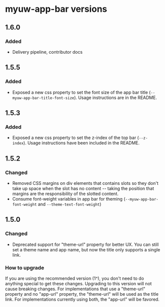 # myuw-app-bar versions

## 1.6.0

### Added

* Delivery pipeline, contributor docs

## 1.5.5

### Added

* Exposed a new css property to set the font size of the app bar title (`--myuw-app-bar-title-font-size`). Usage instructions are in the README.

## 1.5.3

### Added

* Exposed a new css property to set the z-index of the top bar (`--z-index`). Usage instructions have been included in the README.

## 1.5.2

### Changed

* Removed CSS margins on div elements that contains slots so they don't take up space when the slot has no content -- taking the position that margins are the responsibility of the slotted content.
* Consume font-weight variables in app bar for theming (`--myuw-app-bar-font-weight` and `--theme-text-font-weight`)

## 1.5.0

### Changed

* Deprecated support for "theme-url" property for better UX. You can still set a theme name and app name, but now the title only supports a single link.

### How to upgrade

If you are using the recommended version (1^), you don't need to do anything special to get these changes. Upgrading to this version will not cause breaking changes. For implementations that use a "theme-url" property and no "app-url" property, the "theme-url" will be used as the title link. For implementations currently using both, the "app-url" will be favored.


